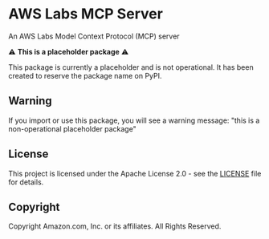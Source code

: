 # AWS Labs MCP Server

An AWS Labs Model Context Protocol (MCP) server

⚠️ **This is a placeholder package** ⚠️

This package is currently a placeholder and is not operational.
It has been created to reserve the package name on PyPI.

## Warning

If you import or use this package, you will see a warning message: "this is a non-operational placeholder package"

## License

This project is licensed under the Apache License 2.0 - see the [LICENSE](LICENSE) file for details.

## Copyright

Copyright Amazon.com, Inc. or its affiliates. All Rights Reserved.
